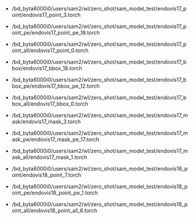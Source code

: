 - /bd_byta6000i0/users/sam2/wl/zero_shot/sam_model_test/endovis17_point/endovis17_point_3.torch
- /bd_byta6000i0/users/sam2/wl/zero_shot/sam_model_test/endovis17_point_pe/endovis17_point_pe_18.torch
- /bd_byta6000i0/users/sam2/wl/zero_shot/sam_model_test/endovis17_point_all/endovis17_point_0.torch
- /bd_byta6000i0/users/sam2/wl/zero_shot/sam_model_test/endovis17_bbox/endovis17_bbox_18.torch
- /bd_byta6000i0/users/sam2/wl/zero_shot/sam_model_test/endovis17_bbox_pe/endovis17_bbox_pe_12.torch
- /bd_byta6000i0/users/sam2/wl/zero_shot/sam_model_test/endovis17_bbox_all/endovis17_bbox_0.torch
- /bd_byta6000i0/users/sam2/wl/zero_shot/sam_model_test/endovis17_mask/endovis17_mask_3.torch
- /bd_byta6000i0/users/sam2/wl/zero_shot/sam_model_test/endovis17_mask_pe/endovis17_mask_pe_17.torch
- /bd_byta6000i0/users/sam2/wl/zero_shot/sam_model_test/endovis17_mask_all/endovis17_mask_1.torch

- /bd_byta6000i0/users/sam2/wl/zero_shot/sam_model_test/endovis18_point/endovis18_point_7.torch
- /bd_byta6000i0/users/sam2/wl/zero_shot/sam_model_test/endovis18_point_pe/endovis18_point_pe_1.torch
- /bd_byta6000i0/users/sam2/wl/zero_shot/sam_model_test/endovis18_point_all/endovis18_point_all_6.torch